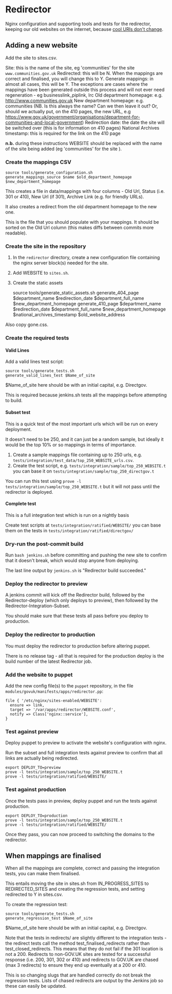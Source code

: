 Redirector
==========

Nginx configuration and supporting tools and tests for the redirector,
keeping our old websites on the internet, because [cool URIs don't change][cool].

[cool]:http://www.w3.org/Provider/Style/URI.html


Adding a new website
--------------------

Add the site to sites.csv.

Site: this is the name of the site, eg 'communities' for the site `www.communities.gov.uk`
Redirected: this will be N. When the mappings are correct and finalised, you will change this to Y.
Generate mappings: in almost all cases, this will be Y. The exceptions are cases where the mappings have been generated outside this process and will not ever need regeneration - eg businesslink_piplink, lrc
Old department homepage: e.g. http://www.communities.gov.uk
New department homepage: e.g. communities (NB. Is this always the name? Can we then leave it out? Or, should we actually put, on the 410 pages, the new URL, e.g https://www.gov.uk/government/organisations/department-for-communities-and-local-government)
Redirection date: the date the site will be switched over (this is for information on 410 pages)
National Archives timestamp: this is required for the link on the 410 page

**n.b.** during these instructions WEBSITE should be replaced with the name of
the site being added (eg 'communities' for the site ).

### Create the mappings CSV
    
    source tools/generate_configuration.sh 
    generate_mappings_source $name $old_department_homepage $new_department_homepage

This creates a file in data/mappings with four columns - Old Url, Status (i.e. 301 or 410), New Url (if 301), Archive Link (e.g. for friendly URLs).

It also creates a redirect from the old department homepage to the new one.

This is the file that you should populate with your mappings. It should be sorted on the Old Url column (this makes diffs between commits more readable).

### Create the site in the repository

1.  In the `redirector` directory, create a new configuration file containing
    the nginx server block(s) needed for the site.

1.  Add WEBSITE to `sites.sh`.

1. Create the static assets

    source tools/generate_static_assets.sh
    generate_404_page $department_name $redirection_date $department_full_name $new_department_homepage
    generate_410_page $department_name $redirection_date $department_full_name $new_department_homepage $national_archives_timestamp $old_website_address

Also copy gone.css.

### Create the required tests

#### Valid Lines

Add a valid lines test script:

    source tools/generate_tests.sh
    generate_valid_lines_test $Name_of_site

$Name_of_site here should be with an initial capital, e.g. Directgov.

This is required because jenkins.sh tests all the mappings before attempting to build. 

#### Subset test 

This is a quick test of the most important urls which will be run on every deployment.

It doesn't need to be 250, and it can just be a random sample, but ideally it would be the top 10% or so mappings in terms of importance.

1. Create a sample mappings file containing up to 250 urls, e.g. `tests/integration/test_data/top_250_WEBSITE_urls.csv`. 
2. Create the test script, e.g. `tests/integration/sample/top_250_WEBSITE.t` you can base it on `tests/integration/sample/top_250_directgov.t`

You can run this test using `prove -l tests/integration/sample/top_250_WEBSITE.t` but it will not pass until the redirector is deployed.

#### Complete test

This is a full integration test which is run on a nightly basis

Create test scripts at `tests/integration/ratified/WEBSITE/` you can base them on the tests in `tests/integration/ratified/directgov/`

### Dry-run the post-commit build

Run `bash jenkins.sh` before committing and pushing the new site to confirm
that it doesn't break, which would stop anyone from deploying.

The last line output by `jenkins.sh` is "Redirector build succeeded."

### Deploy the redirector to preview

A jenkins commit will kick off the Redirector build, followed by the Redirector-deploy (which only deploys to preview), 
then followed by the Redirector-Integration-Subset. 

You should make sure that these tests all pass before you deploy to production. 

### Deploy the redirector to production

You must deploy the redirector to production before altering puppet.

There is no release tag - all that is required for the production deploy is the build number of the latest Redirector job.

### Add the website to puppet

Add the new config file(s) to the `puppet` repository, in the file
`modules/govuk/manifests/apps/redirector.pp`:

    file { '/etc/nginx/sites-enabled/WEBSITE':
      ensure => link,
      target => '/var/apps/redirector/WEBSITE.conf',
      notify => Class['nginx::service'],
    }

### Test against preview

Deploy puppet to preview to activate the website's configuration with nginx.

Run the subset and full integration tests against preview to confirm that
all links are actually being redirected.

    export DEPLOY_TO=preview
    prove -l tests/integration/sample/top_250_WEBSITE.t
    prove -l tests/integration/ratified/WEBSITE/

### Test against production

Once the tests pass in preview, deploy puppet and run the tests against
production.

    export DEPLOY_TO=production
    prove -l tests/integration/sample/top_250_WEBSITE.t
    prove -l tests/integration/ratified/WEBSITE/

Once they pass, you can now proceed to switching the domains to the 
redirector.

When mappings are finalised
---------------------------

When all the mappings are complete, correct and passing the integration tests, you can make them finalised. 

This entails moving the site in sites.sh from IN_PROGRESS_SITES to REDIRECTED_SITES and creating the regression tests, and setting redirected to Y in sites.csv.

To create the regression test:

    source tools/generate_tests.sh
    generate_regression_test $Name_of_site

$Name_of_site here should be with an initial capital, e.g. Directgov.


Note that the tests in redirects/ are slightly different to the integration tests - the redirect tests call the method test_finalised_redirects rather than test_closed_redirects. This means that they do not fail if the 301 location is not a 200. Redirects to non-GOV.UK sites are tested for a successful response (i.e. 200, 301, 302 or 410) and redirects to GOV.UK are chased (max 3 redirects) to ensure they end up eventually at a 200 or 410.

This is so changing slugs that are handled correctly do not break the regression tests. Lists of chased redirects are output by the Jenkins job so these can easily be updated.
